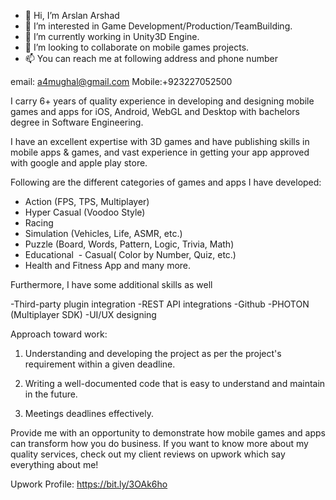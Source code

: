 - 👋 Hi, I’m Arslan Arshad
- 👀 I’m interested in Game Development/Production/TeamBuilding.
- 🌱 I’m currently working in Unity3D Engine. 
- 💞️ I’m looking to collaborate on mobile games projects.
- 📫 You can reach me at following address and phone number

email: a4mughal@gmail.com
Mobile:+923227052500

I carry 6+ years of quality experience in developing and designing mobile games and apps for iOS, Android, WebGL and Desktop with bachelors degree in Software Engineering.


I have an excellent expertise with 3D games and have publishing skills in mobile apps & games, and vast experience in getting your app approved with google and apple play store.

Following are the different categories of games and apps I have developed:

- Action (FPS, TPS, Multiplayer)
- Hyper Casual (Voodoo Style)
- Racing
- Simulation (Vehicles, Life, ASMR, etc.)
- Puzzle (Board, Words, Pattern, Logic, Trivia, Math)
- Educational  - Casual( Color by Number, Quiz, etc.)
- Health and Fitness App and many more.

Furthermore, I have some additional skills as well

-Third-party plugin integration
-REST API integrations
-Github
-PHOTON (Multiplayer SDK)
-UI/UX designing


Approach toward work:

1. Understanding and developing the project as per the project's requirement within a given deadline.

2. Writing a well-documented code that is easy to understand and maintain in the future.

3. Meetings deadlines effectively.

Provide me with an opportunity to demonstrate how mobile games and apps can transform how you do business. 
If you want to know more about my quality services, check out my client reviews on upwork which say everything about me!

Upwork Profile: https://bit.ly/3OAk6ho

